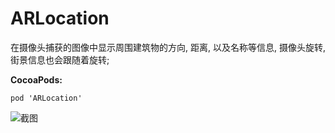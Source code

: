 # ARLocation
在摄像头捕获的图像中显示周围建筑物的方向, 距离, 以及名称等信息, 摄像头旋转, 街景信息也会跟随着旋转;

**CocoaPods:**

`
pod 'ARLocation'
`

![截图](https://github.com/codeWorm2015/ARLocation/blob/master/Screenshots/IMG_0366.PNG)

